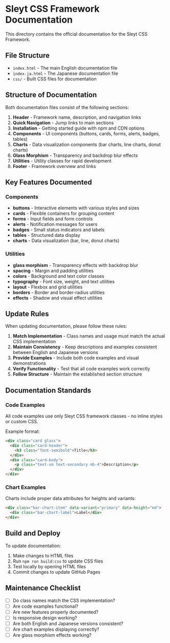# Sleyt CSS Framework Documentation

This directory contains the official documentation for the Sleyt CSS Framework.

## File Structure

- `index.html` - The main English documentation file
- `index-ja.html` - The Japanese documentation file
- `css/` - Built CSS files for documentation

## Structure of Documentation

Both documentation files consist of the following sections:

1. **Header** - Framework name, description, and navigation links
2. **Quick Navigation** - Jump links to main sections
3. **Installation** - Getting started guide with npm and CDN options
4. **Components** - UI components (buttons, cards, forms, alerts, badges, tables)
5. **Charts** - Data visualization components (bar charts, line charts, donut charts)
6. **Glass Morphism** - Transparency and backdrop blur effects
7. **Utilities** - Utility classes for rapid development
8. **Footer** - Framework overview and links

## Key Features Documented

### Components
- **buttons** - Interactive elements with various styles and sizes
- **cards** - Flexible containers for grouping content
- **forms** - Input fields and form controls
- **alerts** - Notification messages for users
- **badges** - Small status indicators and labels
- **tables** - Structured data display
- **charts** - Data visualization (bar, line, donut charts)

### Utilities
- **glass morphism** - Transparency effects with backdrop blur
- **spacing** - Margin and padding utilities
- **colors** - Background and text color classes
- **typography** - Font size, weight, and text utilities
- **layout** - Flexbox and grid utilities
- **borders** - Border and border-radius utilities
- **effects** - Shadow and visual effect utilities

## Update Rules

When updating documentation, please follow these rules:

1. **Match Implementation** - Class names and usage must match the actual CSS implementation
2. **Maintain Consistency** - Keep descriptions and examples consistent between English and Japanese versions
3. **Provide Examples** - Include both code examples and visual demonstrations
4. **Verify Functionality** - Test that all code examples work correctly
5. **Follow Structure** - Maintain the established section structure

## Documentation Standards

### Code Examples
All code examples use only Sleyt CSS framework classes - no inline styles or custom CSS.

Example format:
```html
<div class="card glass">
  <div class="card-header">
    <h3 class="font-semibold">Title</h3>
  </div>
  <div class="card-body">
    <p class="text-sm text-secondary mb-4">Description</p>
  </div>
</div>
```

### Chart Examples
Charts include proper data attributes for heights and variants:
```html
<div class="bar-chart-item" data-variant="primary" data-height="md">
  <div class="bar-chart-label">Label</div>
</div>
```

## Build and Deploy

To update documentation:

1. Make changes to HTML files
2. Run `npm run build:css` to update CSS files
3. Test locally by opening HTML files
4. Commit changes to update GitHub Pages

## Maintenance Checklist

- [ ] Do class names match the CSS implementation?
- [ ] Are code examples functional?
- [ ] Are new features properly documented?
- [ ] Is responsive design working?
- [ ] Are both English and Japanese versions consistent?
- [ ] Are chart examples displaying correctly?
- [ ] Are glass morphism effects working?